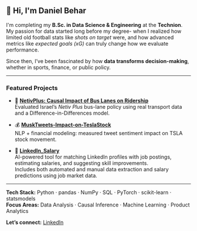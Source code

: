 ## 👋 Hi, I'm Daniel Behar

I'm completing my **B.Sc. in Data Science & Engineering** at the **Technion**.  
My passion for data started long before my degree- when I realized how limited old football stats like *shots on target* were, and how advanced metrics like *expected goals (xG)* can truly change how we evaluate performance. 

Since then, I’ve been fascinated by how **data transforms decision-making**, whether in sports, finance, or public policy.

---

###  Featured Projects
- 🚌 **[NetivPlus: Causal Impact of Bus Lanes on Ridership](https://github.com/danielbehargithub/NetivPlus-PublicTransport-DiD-Analysis)**  
  Evaluated Israel’s *Netiv Plus* bus-lane policy using real transport data and a Difference-in-Differences model.

- 💰 **[MuskTweets-Impact-on-TeslaStock](https://github.com/danielbehargithub/MuskTweets-Impact-on-TeslaStock)**  
  NLP + financial modeling: measured tweet sentiment impact on TSLA stock movement.

- 🤖 **[LinkedIn_Salary](https://github.com/danielbehargithub/LinkedIn_Salary)**  
  AI-powered tool for matching LinkedIn profiles with job postings, estimating salaries, and suggesting skill improvements.  
  Includes both automated and manual data extraction and salary predictions using job market data.

---

**Tech Stack:** Python · pandas · NumPy · SQL · PyTorch · scikit-learn · statsmodels  
**Focus Areas:** Data Analysis · Causal Inference · Machine Learning · Product Analytics  

**Let’s connect:** [LinkedIn](https://www.linkedin.com/in/daniel-behar-168647280/)
